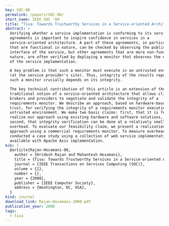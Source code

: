 ```yaml
---
key: SOC-08
permalink: /papers/SOC-08/
short_name: IEEE SOC '08
title: "Tisa: Towards Trustworthy Services in a Service-oriented Architecture"
abstract: >
  Verifying whether a service implementation is conforming to its service-level
  agreements is important to inspire confidence in services in a
  service-oriented architecture. A part of these agreements, in particular those
  that are functional in nature, can be checked by observing the published
  interface of the service, but other agreements that are more non-functional in
  nature, are often verified by deploying a monitor that observes the execution
  of the service implementation.

  A key problem is that such a monitor must execute in an untrusted environment
  (at the service provider's site). Thus, integrity of the results reported by
  such a monitor crucially depends on its integrity.

  The key technical contribution of this article is an extension of the
  traditional notion of a service-oriented architecture that allows clients,
  brokers and providers to negotiate and validate the integrity of a
  requirements monitor. We describe an approach, based on hardware-based root of
  trust, for verifying the integrity of a requirements monitor executing in an
  untrusted environment. We make two basic claims: first, that it is feasible to
  realize our approach using existing hardware and software solutions, and
  second, that integrity verification can be done at a relatively small
  overhead. To evaluate our feasibility claim, we present a realization of our
  approach using a commercial requirements monitor. To measure overhead, we have
  conducted a case study using a collection of web service implementations
  available with Apache Axis implementation.
bib: |
  @article{Rajan-Hosamani-08,
    author = {Hridesh Rajan and Mahantesh Hosamani},
    title = {Tisa: Towards Trustworthy Services in a Service-oriented Architecture},
    journal = {IEEE Transactions on Services Computing (SOC)},
    volume = {1},
    number = {},
    year = {2008},
    publisher = {IEEE Computer Society},
    address = {Washington, DC, USA},
  }
kind: journal
download_link: Rajan-Hosamani-2008.pdf
publication_year: 2008
tags:
  - tisa
---
```

